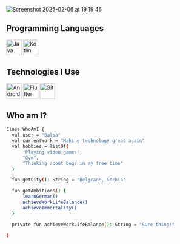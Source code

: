 ![Screenshot 2025-02-06 at 19 19 46](https://github.com/user-attachments/assets/90a89b77-8ee6-4002-be33-030916eaa33e)

## Programming Languages
<p>
  <img src="https://cdn.jsdelivr.net/gh/devicons/devicon/icons/java/java-original.svg" alt="Java" width="40" height="40"/>
  <img src="https://cdn.jsdelivr.net/gh/devicons/devicon/icons/kotlin/kotlin-original.svg" alt="Kotlin" width="40" height="40"/>
</p>

## Technologies I Use
<p>
  <img src="https://cdn.jsdelivr.net/gh/devicons/devicon/icons/android/android-original.svg" alt="Android" width="40" height="40"/>
  <img src="https://cdn.jsdelivr.net/gh/devicons/devicon/icons/flutter/flutter-original.svg" alt="Flutter" width="40" height="40"/>
  <img src="https://cdn.jsdelivr.net/gh/devicons/devicon/icons/git/git-original.svg" alt="Git" width="40" height="40"/>
</p>

## Who am I?
```bash
Class WhoAmI {
  val user = "Balsa"
  val currentWork = "Making technology great again"
  val hobbies = listOf(
      "Playing video games",
      "Gym", 
      "Thinking about bugs in my free time"
  )

  fun getCity(): String = "Belgrade, Serbia"

  fun getAmbitions() {
      learnGerman()
      achieveWorkLifeBalance()
      achieveImmortality()
  }

  private fun achieveWorkLifeBalance(): String = "Sure thing!"

}
